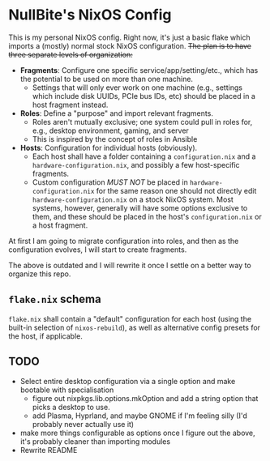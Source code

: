 # NullBite's NixOS Config
This is my personal NixOS config. Right now, it's just a basic flake which
imports a (mostly) normal stock NixOS configuration. <del>The plan is to have three
separate levels of organization:

- **Fragments**: Configure one specific service/app/setting/etc., which has the
  potential to be used on more than one machine.
	- Settings that will only ever work on one machine (e.g., settings which
	  include disk UUIDs, PCIe bus IDs, etc) should be placed in a host
	  fragment instead.
- **Roles**: Define a "purpose" and import relevant fragments.
	- Roles aren't mutually exclusive; one system could pull in roles for,
	  e.g., desktop environment, gaming, and server
	- This is inspired by the concept of roles in Ansible
- **Hosts**: Configuration for individual hosts (obviously).
	- Each host shall have a folder containing a `configuration.nix` and a
	  `hardware-configuration.nix`, and possibly a few host-specific fragments.
	- Custom configuration *MUST NOT* be placed in `hardware-configuration.nix`
	  for the same reason one should not directly edit
	  `hardware-configuration.nix` on a stock NixOS system. Most systems,
	  however, generally will have some options exclusive to them, and these
	  should be placed in the host's `configuration.nix` or a host fragment.

At first I am going to migrate configuration into roles, and then as the configuration evolves, I will start to create fragments.</del>

The above is outdated and I will rewrite it once I settle on a better way to organize this repo.

## `flake.nix` schema
`flake.nix` shall contain a "default" configuration for each host (using the
built-in selection of `nixos-rebuild`), as well as alternative config presets
for the host, if applicable.

## TODO

- Select entire desktop configuration via a single option and make bootable with specialisation
	- figure out nixpkgs.lib.options.mkOption and add a string option that picks a desktop to use.
	- add Plasma, Hyprland, and maybe GNOME if I'm feeling silly (I'd probably never actually use it)
- make more things configurable as options once I figure out the above, it's probably cleaner than importing modules
- Rewrite README
